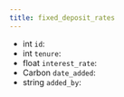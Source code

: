 ```yaml
---
title: fixed_deposit_rates  
---
```


- <span class="type">int</span>  <span class="v-identifier">`id`</span>:
- <span class="type">int</span>  <span class="v-identifier">`tenure`</span>:
- <span class="type">float</span>  <span class="v-identifier">`interest_rate`</span>:
- <span class="type">Carbon</span>  <span class="v-identifier">`date_added`</span>:
- <span class="type">string</span>  <span class="v-identifier">`added_by`</span>:
